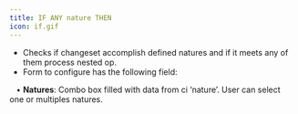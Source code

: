 ```yaml
---
title: IF ANY nature THEN
icon: if.gif
---
```

* Checks if changeset accomplish defined natures and if it meets any of them process nested op. 
* Form to configure has the following field: <br />

&nbsp; &nbsp;• **Natures**: Combo box filled with data from ci ‘nature’. User can select one or multiples natures.


